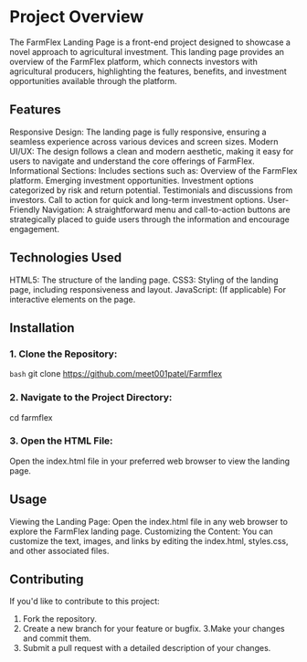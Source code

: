 # Project Overview
The FarmFlex Landing Page is a front-end project designed to showcase a novel approach to agricultural investment. This landing page provides an overview of the FarmFlex platform, which connects investors with agricultural producers, highlighting the features, benefits, and investment opportunities available through the platform.

## Features
Responsive Design: The landing page is fully responsive, ensuring a seamless experience across various devices and screen sizes.
Modern UI/UX: The design follows a clean and modern aesthetic, making it easy for users to navigate and understand the core offerings of FarmFlex.
Informational Sections: Includes sections such as:
Overview of the FarmFlex platform.
Emerging investment opportunities.
Investment options categorized by risk and return potential.
Testimonials and discussions from investors.
Call to action for quick and long-term investment options.
User-Friendly Navigation: A straightforward menu and call-to-action buttons are strategically placed to guide users through the information and encourage engagement.
## Technologies Used
HTML5: The structure of the landing page.
CSS3: Styling of the landing page, including responsiveness and layout.
JavaScript: (If applicable) For interactive elements on the page.
## Installation
### 1. Clone the Repository:
`bash`
git clone https://github.com/meet001patel/Farmflex
### 2. Navigate to the Project Directory:
cd farmflex
### 3. Open the HTML File:
Open the index.html file in your preferred web browser to view the landing page.
## Usage
Viewing the Landing Page: Open the index.html file in any web browser to explore the FarmFlex landing page.
Customizing the Content: You can customize the text, images, and links by editing the index.html, styles.css, and other associated files.
## Contributing
If you'd like to contribute to this project:
1. Fork the repository.
2. Create a new branch for your feature or bugfix.
3.Make your changes and commit them.
4. Submit a pull request with a detailed description of your changes.
